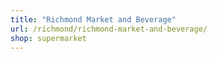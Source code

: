 ```yaml
---
title: "Richmond Market and Beverage"
url: /richmond/richmond-market-and-beverage/
shop: supermarket
---
```

